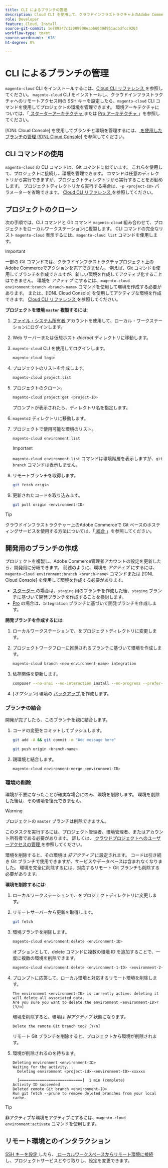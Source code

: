```yaml
---
title: CLI によるブランチの管理
description: Cloud CLI を使用して、クラウドインフラストラクチャ上のAdobe Commerceの環境ブランチを管理する方法について説明します。
role: Developer
feature: Cloud, Install
source-git-commit: 1e789247c12009908eabb6039d951acbdfcc9263
workflow-type: tm+mt
source-wordcount: '676'
ht-degree: 0%

---
```


# CLI によるブランチの管理

`magento-cloud` CLI をインストールするには、[Cloud CLI リファレンス ](../dev-tools/cloud-cli-overview.md) を参照してください。 `magento-cloud` CLI をインストールし、クラウドインフラストラクチャへのリモートアクセス用の SSH キーを設定したら、`magento-cloud` CLI コマンドを使用してプロジェクトの環境を管理できます。 環境アーキテクチャについては、「[ スターターアーキテクチャ ](../architecture/starter-architecture.md) または [Pro アーキテクチャ ](../architecture/pro-architecture.md)」を参照してください。

[!DNL Cloud Console] を使用してブランチと環境を管理するには、[ を使用したブランチの管理  [!DNL Cloud Console]](../project/console-branches.md) を参照してください。

## CLI コマンドの使用

`magento-cloud` の CLI コマンドは、Git コマンドに似ています。 これらを使用して、プロジェクトに接続し、環境を管理できます。 コマンドは任意のディレクトリから実行できますが、プロジェクトディレクトリから実行することをお勧めします。 プロジェクトディレクトリから実行する場合は、`-p <project-ID>` パラメーターを省略できます。 [Cloud CLI リファレンス ](../dev-tools/cloud-cli-overview.md) を参照してください。

## プロジェクトのクローン

次の手順では、CLI コマンドと Git コマンド `magento-cloud` 組み合わせて、プロジェクトをローカルワークステーションに複製します。 CLI コマンドの完全なリスト `magento-cloud` 表示するには、`magento-cloud list` コマンドを使用します。

>[!IMPORTANT]
>
>一部の Git コマンドでは、クラウドインフラストラクチャプロジェクト上のAdobe Commerceでアクションを完了できません。 例えば、Git コマンドを使用してブランチを作成できますが、新しい環境を作成してアクティブ化することはできません。 環境を _アクティブ_ にするには、`magento-cloud environment:branch <branch-name>` コマンドを使用して環境を作成する必要があります。 または、[!DNL Cloud Console] を使用してアクティブな環境を作成できます。 [Cloud CLI リファレンス ](../dev-tools/cloud-cli-overview.md#git-commands) を参照してください。

**プロジェクトを環境 `master` 複製するには**:

1. [ ファイル・システム所有者 ](https://experienceleague.adobe.com/docs/commerce-operations/installation-guide/prerequisites/file-system/configure-permissions.html) アカウントを使用して、ローカル・ワークステーションにログインします。

1. Web サーバーまたは仮想ホスト _docroot_ ディレクトリに移動します。

1. `magento-cloud` CLI を使用してログインします。

   ```bash
   magento-cloud login
   ```

1. プロジェクトのリストを作成します。

   ```bash
   magento-cloud project:list
   ```

1. プロジェクトのクローン。

   ```bash
   magento-cloud project:get <project-ID>
   ```

   プロンプトが表示されたら、ディレクトリ名を指定します。

1. `magento2` ディレクトリに移動します。

1. プロジェクトで使用可能な環境のリスト。

   ```bash
   magento-cloud environment:list
   ```

   >[!IMPORTANT]
   >
   >`magento-cloud environment:list` コマンドは環境階層を表示しますが、`git branch` コマンドは表示しません。

1. リモートブランチを取得します。

   ```bash
   git fetch origin
   ```

1. 更新されたコードを取り込みます。

   ```bash
   git pull origin <environment-ID>
   ```

>[!TIP]
>
>クラウドインフラストラクチャー上のAdobe Commerceで Git ベースのホスティングサービスを使用する方法については、「[ 統合 ](../integrations/overview.md)」を参照してください。

## 開発用のブランチの作成

プロジェクトを複製し、Adobe Commerce管理者アカウントの設定を更新したら、開発用に分岐できます。 前述のように、環境を _アクティブ_ にするには、`magento-cloud environment:branch <branch-name>` コマンドまたは [!DNL Cloud Console] を使用して環境を作成する必要があります。

- [ スターター ](../architecture/starter-develop-deploy-workflow.md#clone-and-branch) の場合は、`staging` 用のブランチを作成した後、`staging` ブランチに基づいて開発ブランチを作成することを検討します。
- [Pro](../architecture/pro-develop-deploy-workflow.md#development-workflow) の場合は、`Integration` ブランチに基づいて開発ブランチを作成します。

**開発ブランチを作成するには**:

1. ローカルワークステーションで、をプロジェクトディレクトリに変更します。

1. プロジェクトワークフローに推奨されるブランチに基づいて環境を作成します。

   ```bash
   magento-cloud branch <new-environment-name> integration
   ```

1. 依存関係を更新します。

   ```bash
   composer --no-ansi --no-interaction install --no-progress --prefer-dist --optimize-autoloader
   ```

1. [_オプション_] 環境の [ バックアップ ](../storage/snapshots.md) を作成します。

### ブランチの結合

開発が完了したら、このブランチを親に結合します。

1. コードの変更をコミットしてプッシュします。

   ```bash
   git add -A && git commit -m "Add message here"
   ```

   ```bash
   git push origin <branch-name>
   ```

1. 親環境と結合します。

   ```bash
   magento-cloud environment:merge <environment-ID>
   ```

### 環境の削除

環境が不要になったことが確実な場合にのみ、環境を削除します。 環境を削除した後は、その環境を復元できません。

>[!WARNING]
>
>プロジェクトの `master` ブランチは削除できません。

このタスクを実行するには、プロジェクト管理者、環境管理者、またはアカウント所有者である必要があります。 詳しくは、[ クラウドプロジェクトへのユーザーアクセスの管理 ](../project/user-access.md) を参照してください。

環境を削除すると、その環境は _非アクティブ_ に設定されます。 コードは引き続き Git ブランチで使用できますが、サービスやデータベースは含まれなくなりました。 環境を完全に削除するには、対応するリモート Git ブランチも削除する必要があります。

**環境を削除するには**:

1. ローカルワークステーションで、をプロジェクトディレクトリに変更します。

1. リモートサーバーから更新を取得します。

   ```bash
   git fetch
   ```

1. 環境ブランチを削除します。

   ```bash
   magento-cloud environment:delete <environment-ID>
   ```

   オプションとして、delete コマンドに複数の環境 ID を追加することで、一度に複数の環境を削除できます。

   ```bash
   magento-cloud environment:delete <environment-1-ID> <environment-2-ID>
   ```

1. プロンプトに応答して、ローカル環境と対応するリモート環境を削除します。

   ```
   The environment <environment-ID> is currently active: deleting it will delete all associated data.
   Are you sure you want to delete the environment <environment-ID>? [Y/n]
   ```

   環境を削除すると、環境は _非アクティブ_ 状態になります。

   ```
   Delete the remote Git branch too? [Y/n]
   ```

   リモート Git ブランチを削除すると、プロジェクトから環境が削除されます。

1. 環境が削除されるのを待ちます。

   ```
   Deleting environment <environment-ID>
   Waiting for the activity...
     Deleting environment <project-id>-<environment-ID>-xxxxxx
   
     [============================]  1 min (complete)
   Activity ID succeeded
   Deleted remote Git branch <environment-ID>
   Run git fetch --prune to remove deleted branches from your local cache.
   ```

>[!TIP]
>
>非アクティブな環境をアクティブにするには、`magento-cloud environment:activate` コマンドを使用します。

## リモート環境とのインタラクション

[SSH キーを設定 ](../development/secure-connections.md) したら、[ ローカルワークスペースからリモート環境に接続 ](../development/secure-connections.md#connect-to-a-remote-environment) し、プロジェクトサービスとやり取りし、設定を変更できます。
